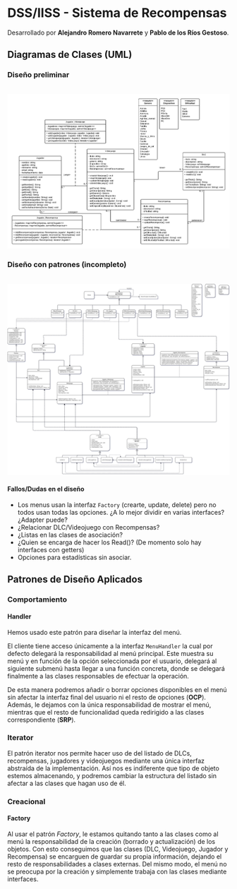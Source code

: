 # DSS/IISS - Sistema de Recompensas

Desarrollado por **Alejandro Romero Navarrete** y **Pablo de los Ríos Gestoso**.



## Diagramas de Clases (UML)

### Diseño preliminar
​	![Diseño Preliminar](Disenyo_Preliminar.png)

### Diseño con patrones (incompleto)
​	![Diseño Patrones](diagrama.png)



#### Fallos/Dudas en el diseño

- Los menus usan la interfaz `Factory` (crearte, update, delete) pero no todos usan todas las opciones. ¿A lo mejor dividir en varias interfaces? ¿Adapter puede?
- ¿Relacionar DLC/Videojuego  con Recompensas?
- ¿Listas en las clases de asociación?
- ¿Quien se encarga de hacer los Read()? (De momento solo hay interfaces con getters)
- Opciones para estadísticas sin asociar.



## Patrones de Diseño Aplicados

### Comportamiento

#### Handler 

Hemos usado este patrón para diseñar la interfaz del menú.

El cliente tiene acceso únicamente a la interfaz `MenuHandler` la cual por defecto delegará la responsabilidad al menú principal. Este muestra su menú y en función de la opción seleccionada por el usuario, delegará al siguiente submenú hasta llegar a una función concreta, donde se delegará finalmente a las clases responsables de efectuar la operación.

De esta manera podremos añadir o borrar opciones disponibles en el menú sin afectar la interfaz final del usuario ni el resto de opciones (**OCP**). Además, le dejamos con la única responsabilidad de mostrar el menú, mientras que el resto de funcionalidad queda redirigido a las clases correspondiente (**SRP**).

### Iterator

El patrón iterator nos permite hacer uso de del listado de DLCs, recompensas, jugadores y videojuegos mediante una única interfaz abstraída de la implementación.  Así nos es indiferente que tipo de objeto estemos almacenando, y podremos cambiar la estructura del listado sin afectar a las clases que hagan uso de él.



### Creacional

#### Factory

Al usar el patrón *Factory*, le estamos quitando tanto a las clases como al menú la responsabilidad de la creación (borrado y actualización) de los objetos. Con esto conseguimos que las clases (DLC, Videojuego, Jugador y Recompensa) se encarguen de guardar su propia información, dejando el resto de responsabilidades a clases externas. Del mismo modo, el menú no se preocupa por la creación y simplemente trabaja con las clases mediante interfaces.

